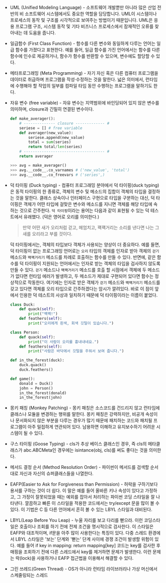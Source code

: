 - UML (Unified Modeling Language) - 소프트웨어 개발뿐만 아니라 많은 산업 전반의 비 소프트웨어 시스템에서도 중요한 역할을 담당합니다. UML이 시스템이나 프로세스의 동작 및 구조를 시각적으로 보여주는 방법이기 때문입니다. UML은 응용 프로그램 구조, 시스템 동작 및 기타 비즈니스 프로세스에서 잠재적인 오류를 찾아내는 데 도움을 줍니다. 

- 일급함수 (First Class Function) - 함수를 다른 변수와 동일하게 다루는 언어는 일급 함수를 가졌다고 표현한다. 예를 들어, 일급 함수를 가진 언어에서는 함수를 다른 함수에 인수로 제공하거나, 함수가 함수를 반환할 수 있으며, 변수에도 할당할 수 있다.

- 메타프로그래밍 (Meta Programming) - 자기 자신 혹은 다른 컴퓨터 프로그램을 데이터로 취급하며 프로그램을 작성·수정하는 것을 말한다. 넓은 의미에서, 런타임에 수행해야 할 작업의 일부를 컴파일 타임 동안 수행하는 프로그램을 말하기도 한다.

- 자유 변수 (free variable) - 자유 변수는 지역범위에 바인딩되어 있지 않은 변수를 의미하며, closure과 긴밀히 연결된 변수이다.
    ```Python
    def make_averager():
        # -------------- closure ------------- #
        seriese = [] # free variable
        def averager(new_value):
            seriese.append(new_value)
            total = sum(series)
            return total/len(series)
        # ------------------------------------ #
        return averager

    >>> avg = make_averager()
    >>> avg.__code__.co_varnames # ('new_value', 'total')
    >>> avg.__code__.co_freevars # ('series',)
    ```

- 덕 타이핑 (Duck typing) - 컴퓨터 프로그래밍 분야에서 덕 타이핑(duck typing)은 동적 타이핑의 한 종류로, 객체의 변수 및 메소드의 집합이 객체의 타입을 결정하는 것을 말한다. 클래스 상속이나 인터페이스 구현으로 타입을 구분하는 대신, 덕 타이핑은 객체가 어떤 타입에 걸맞은 변수와 메소드를 지니면 객체를 해당 타입에 속하는 것으로 간주한다. `덕 타이핑`이라는 용어는 다음과 같이 표현될 수 있는 덕 테스트에서 유래했다. (덕은 영어로 오리를 의미한다.)
    > 만약 어떤 새가 오리처럼 걷고, 헤엄치고, 꽥꽥거리는 소리를 낸다면 나는 그 새를 오리라고 부를 것이다.

    덕 타이핑에서는, 객체의 타입보다 객체가 사용되는 양상이 더 중요하다. 예를 들면, 덕 타이핑이 없는 프로그래밍 언어로는 `오리` 타입의 객체를 인자로 받아 객체의 `걷기` 메소드와 `꽥꽥거리기` 메소드를 차례로 호출하는 함수를 만들 수 있다. 반면에, 같은 함수를 덕 타이핑이 지원되는 언어에서는 인자로 받는 객체의 타입을 검사하지 않도록 만들 수 있다. `걷기` 메소드나 `꽥꽥거리기` 메소드를 호출 할 시점에서 객체에 두 메소드가 없다면 런타임 에러가 발생하고, 두 메소드가 제대로 구현되어 있다면 함수는 정상적으로 작동한다. 여기에는 인자로 받은 객체가 `걷기` 메소드와 `꽥꽥거리기` 메소드를 갖고 있다면 객체를 오리 타입으로 간주하겠다는 암시가 깔려있다. 바로 이 점이 앞에서 인용한 덕 테스트의 사상과 일치하기 때문에 덕 타이핑이라는 이름이 붙었다.
    ```Python
    class Duck:
        def quack(self): 
            print("꽥꽥!")
        def feathers(self):
            print("오리에게 흰색, 회색 깃털이 있습니다.")

    class Person:
        def quack(self): 
            print("이 사람이 오리를 흉내내네요.")
        def feathers(self):
            print("사람은 바닥에서 깃털을 주워서 보여 줍니다.")

    def in_the_forest(duck):
        duck.quack()
        duck.feathers()

    def game():
        donald = Duck()
        john = Person()
        in_the_forest(donald)
        in_the_forest(john)
    ```

- 몽키 패칭 (Monkey Patching) - 몽키 패칭은 소스코드를 건드리지 않고 런타임에 클래스나 모듈을 변경하는 행위를 말한다. 몽키 패칭은 강력하지만, 비공개 속성이나 문서화되지 않은 부분을 다루는 경우가 많기 때문에 패치하는 코드와 패치될 프로그램이 아주 밀접하게 연관되어 있다. 남용하면 이해하고 유지보수하기 어려운 시스템이 될 수 있다.

- 구스 타이핑 (Goose Typing) - cls가 추상 베이스 클래스인 경우, 즉 cls의 메타클래스가 abc.ABCMeta인 경우에는 isintance(obj, cls)를 써도 좋다는 것을 의미한다.

- 메서드 결정 순서 (Method Resolution Order) - 파이썬이 메서드를 검색할 순서대로 자신과 자신의 슈퍼클래스들을 나열한다.

- EAFP(Easier to Ask for Forgiveness than Permission) - 허락을 구하기보다 용서를 구하는 것이 더 쉽다. 이 말은 예를 들어 올바른 키나 속성이 있다고 가정하고, 그 가정이 잘못되었을 때는 예외를 잡아서 처리하는 파이썬 코딩 스타일을 잘 나타낸다. 깔끔하고 빠른 이 스타일을 적용한 코드에서는 try/except 문을 많이 볼 수 있다. 이 기법은 C 등 다른 언어에서 흔히 볼 수 있는 LBYL 스타일과 대비된다.

- LBYL(Leap Before You Leap) - 누울 자리를 보고 다리를 뻗으라. 이런 코딩스타일은 호출이나 조회를 하기 전에 전제 조건을 명시적으로 검사한다. 이 스타일은 EAFP와 대조적이며, if문을 아주 많이 사용한다는 특징이 있다. 다중 스레드 환경에서 LBYL 스타일은 '보는' 단계와 '뻗는' 단계 사이에 경쟁 조건이 발생할 위험이 있다. 예를 들어 if key in mapping: return mapping[key] 코드는 key를 검사한 후 매핑을 조회하기 전에 다른 스레드에서 key를 제거하면 문제가 발생한다. 이런 문제는 락(lock)을 사용하거나 EAFP 접근법을 이용해서 해결할 수 있다.

- 그린 쓰레드(Green Thread) - OS가 아니라 런타임 라이브러리나 가상 머신에서 스케줄링되는 스레드